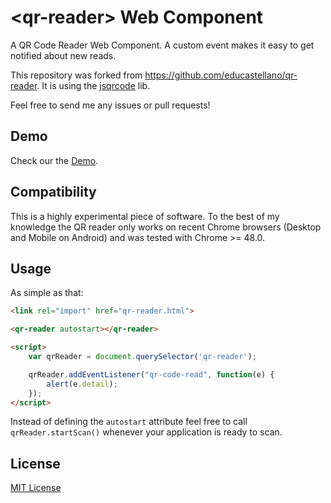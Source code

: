# &lt;qr-reader&gt; Web Component

A QR Code Reader Web Component. A custom event makes it easy to get notified about new reads.

This repository was forked from https://github.com/educastellano/qr-reader.
It is using the [jsqrcode](https://github.com/LazarSoft/jsqrcode) lib.

Feel free to send me any issues or pull requests!


## Demo
Check our the [Demo](https://istvank.github.io/qr-reader/).


## Compatibility
This is a highly experimental piece of software. To the best of my knowledge the QR reader only works on recent Chrome
browsers (Desktop and Mobile on Android) and was tested with Chrome >= 48.0.


## Usage

As simple as that:

```html
<link rel="import" href="qr-reader.html">

<qr-reader autostart></qr-reader>

<script>
	var qrReader = document.querySelector('qr-reader');

	qrReader.addEventListener("qr-code-read", function(e) {
		alert(e.detail);
	});
</script>
```

Instead of defining the `autostart` attribute feel free to call `qrReader.startScan()` whenever your application is
ready to scan.


## License

[MIT License](http://opensource.org/licenses/MIT)

